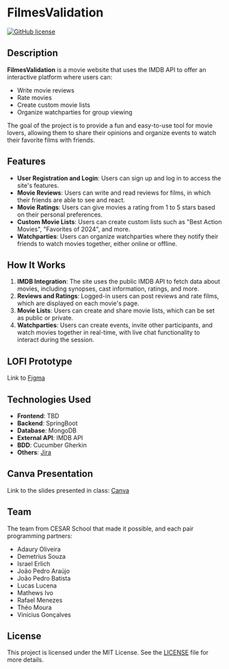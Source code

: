 # FilmesValidation

[![GitHub license](https://img.shields.io/badge/license-MIT-blue.svg)](https://github.com/yourusername/FilmesValidation/blob/main/LICENSE)

## Description

**FilmesValidation** is a movie website that uses the IMDB API to offer an interactive platform where users can:

- Write movie reviews
- Rate movies
- Create custom movie lists
- Organize watchparties for group viewing

The goal of the project is to provide a fun and easy-to-use tool for movie lovers, allowing them to share their opinions and organize events to watch their favorite films with friends.

## Features

- **User Registration and Login**: Users can sign up and log in to access the site's features.
- **Movie Reviews**: Users can write and read reviews for films, in which their friends are able to see and react.
- **Movie Ratings**: Users can give movies a rating from 1 to 5 stars based on their personal preferences.
- **Custom Movie Lists**: Users can create custom lists such as "Best Action Movies", "Favorites of 2024", and more.
- **Watchparties**: Users can organize watchparties where they notify their friends to watch movies together, either online or offline.

## How It Works

1. **IMDB Integration**: The site uses the public IMDB API to fetch data about movies, including synopses, cast information, ratings, and more.
2. **Reviews and Ratings**: Logged-in users can post reviews and rate films, which are displayed on each movie's page.
3. **Movie Lists**: Users can create and share movie lists, which can be set as public or private.
4. **Watchparties**: Users can create events, invite other participants, and watch movies together in real-time, with live chat functionality to interact during the session.

## LOFI Prototype

Link to [Figma](https://www.figma.com/design/n3PJ0gcBey07Vh1IxvJ0Yc/REQUISITOS-%26-VALIDATION?node-id=0-1&t=2oQCk3nFQhPiw02i-1)

## Technologies Used

- **Frontend**: TBD
- **Backend**: SpringBoot
- **Database**: MongoDB
- **External API**: IMDB API
- **BDD**: Cucumber Gherkin
- **Others**: [Jira](https://cesar-team-je0lvctt.atlassian.net/jira/software/projects/SCRUM/boards/1?selectedIssue=SCRUM-12&atlOrigin=eyJpIjoiN2EwMTc1ZTJmNGVhNDViMDllOWU1MzAzYTNkYTQ1NzgiLCJwIjoiaiJ9)

## Canva Presentation

Link to the slides presented in class: [Canva](https://www.canva.com/design/DAGSQ5Kasjo/C1DfnRvoabI0re7fqAfTlQ/edit)

## Team

The team from CESAR School that made it possible, and each pair programming partners:

- Adaury Oliveira
- Demetrius Souza
- Israel Erlich
- João Pedro Araújo
- João Pedro Batista
- Lucas Lucena
- Mathews Ivo
- Rafael Menezes
- Théo Moura
- Vinícius Gonçalves

## License

This project is licensed under the MIT License. See the [LICENSE](./LICENSE) file for more details.
